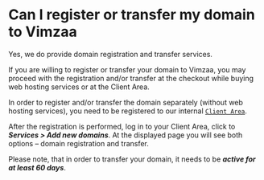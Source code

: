 # Can I register or transfer my domain to Vimzaa

Yes, we do provide domain registration and transfer services.

If you are willing to register or transfer your domain to Vimzaa, you may proceed with the registration and/or transfer at the checkout while buying web hosting services or at the Client Area.

In order to register and/or transfer the domain separately \(without web hosting services\), you need to be registered to our internal [`Client Area`](https://vimzaa.com/clientarea.php).

After the registration is performed, log in to your Client Area, click to _**Services &gt; Add new domains**_. At the displayed page you will see both options – domain registration and transfer.

Please note, that in order to transfer your domain, it needs to be _**active for at least 60 days**_.  



